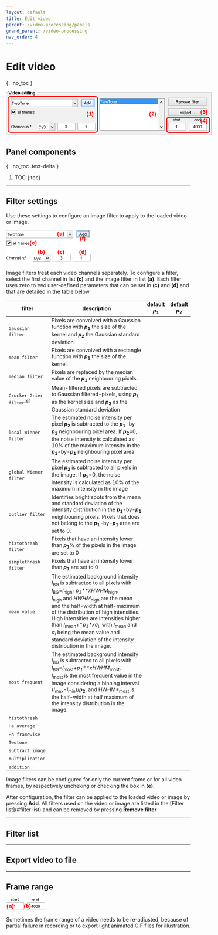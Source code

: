 ```yaml
---
layout: default
title: Edit video
parent: /video-processing/panels
grand_parent: /video-processing
nav_order: 4
---
```


# Edit video
{: .no_toc }

<a href="../../assets/images/gui/VP-panel-videdit.png"><img src="../../assets/images/gui/VP-panel-videdit.png" style="max-width: 562px;"/></a>

## Panel components
{: .no_toc .text-delta }

1. TOC
{:toc}

---

## Filter settings

Use these settings to configure an image filter to apply to the loaded video or image.

<a href="../../assets/images/gui/VP-panel-videdit-filterprm.png"><img src="../../assets/images/gui/VP-panel-videdit-filterprm.png" style="max-width: 231px;"/></a>

Image filters treat each video channels separately. 
To configure a filter, select the first channel in list **(c)** and the image filter in list **(a)**. 
Each filter uses zero to two user-defined parameters that can be set in **(c)** and **(d)** and that are detailed in the table below.

| filter                                                                         | description                                                                                                                                                                                                                                                                                                                                                                                                                                                                                                                                                        | default *p*<sub>1</sub> | default *p*<sub>2</sub> |
| ------------------------------------------------------------------------------ | ------------------------------------------------------------------------------------------------------------------------------------------------------------------------------------------------------------------------------------------------------------------------------------------------------------------------------------------------------------------------------------------------------------------------------------------------------------------------------------------------------------------------------------------------------------------ | --------------- | --------------- |
| `Gaussian filter`                                                              | Pixels are convolved with a Gaussian function with ***p*<sub>1</sub>** the size of the kernel and ***p*<sub>2</sub>** the Gaussian standard deviation.                                                                                                                                                                                                                                                                                                                                                                                                             |  |  |
| `mean filter`                                                                  | Pixels are convolved with a rectangle function with ***p*<sub>1</sub>** the size of the kernel.                                                                                                                                                                                                                                                                                                                                                                                                                                                                    |  |  |
| `median filter`                                                                | Pixels are replaced by the median value of the ***p*<sub>1</sub>** neighbouring pixels.                                                                                                                                                                                                                                                                                                                                                                                                                                                                            |  |  |
| `Crocker-Grier filter`<sup>[ref](https://doi.org/10.1006/jcis.1996.0217)</sup> | Mean-filtered pixels are subtracted to Gaussian filtered-pixels, using ***p*<sub>1</sub>** as the kernel size and ***p*<sub>2</sub>** as the Gaussian standard deviation                                                                                                                                                                                                                                                                                                                                                                                           |  |  |
| `local Wiener filter`                                                          | The estimated noise intensity per pixel ***p*<sub>2</sub>** is subtracted to the ***p*<sub>1</sub>**-by-***p*<sub>1</sub>** neighbouring pixel area. If ***p*<sub>2</sub>**=0, the noise intensity is calculated as 10% of the maximum intensity in the ***p*<sub>1</sub>**-by-***p*<sub>1</sub>** neighbouring pixel area                                                                                                                                                                                                                                         |  |  |
| `global Wiener filter`                                                         | The estimated noise intensity per pixel ***p*<sub>2</sub>** is subtracted to all pixels in the image. If ***p*<sub>2</sub>**=0, the noise intensity is calculated as 10% of the maximum intensity in the image                                                                                                                                                                                                                                                                                                                                                     |  |  |
| `outlier filter`                                                               | Identifies bright spots from the mean and standard deviation of the intensity distribution in the ***p*<sub>1</sub>**-by-***p*<sub>1</sub>** neighbouring pixels. Pixels that does not belong to the ***p*<sub>1</sub>**-by-***p*<sub>1</sub>** area are set to 0.                                                                                                                                                                                                                                                                                                 |  |  |
| `histothresh filter`                                                           | Pixels that have an intensity lower than ***p*<sub>1</sub>**% of the pixels in the image are set to 0                                                                                                                                                                                                                                                                                                                                                                                                                                                              |  |  |
| `simplethresh filter`                                                          | Pixels that have an intensity lower than ***p*<sub>1</sub>** are set to 0                                                                                                                                                                                                                                                                                                                                                                                                                                                                                          |  |  |
| `mean value`                                                                   | The estimated background intensity *I*<sub>BG</sub> is subtracted to all pixels with *I*<sub>BG</sub>=*I*<sub>high</sub>+***p*<sub>1</sub>**x*HWHM*<sub>high</sub>.<br>*I*<sub>high</sub> and *HWHM*<sub>high</sub> are the mean and the half-width at half-maximum of the distribution of high intensities.<br>High intensities are intensities higher than *I*<sub>mean</sub>+***p*<sub>1</sub>**x*&#963;*<sub>I</sub>, with *I*<sub>mean</sub> and *&#963;*<sub>I</sub> being the mean value and standard deviation of the intensity distribution in the image. |  |  |
| `most frequent`                                                                | The estimated background intensity *I*<sub>BG</sub> is subtracted to all pixels with *I*<sub>BG</sub>=*I*<sub>most</sub>+***p*<sub>1</sub>**x*HWHM*<sub>most</sub>.<br>*I*<sub>most</sub> is the most frequent value in the image considering a binning interval (*I*<sub>max</sub>-*I*<sub>min</sub>)/***p*<sub>2</sub>**, and HWHM*<sub>most</sub> is the half-width at half maximum of the intensity distribution in the image.                                                                                                                                 |  |  |
| `histothresh`                                                                  |  |  |  |
| `Ha average`                                                                   |  |  |  |
| `Ha framewise`                                                                 |  |  |  |
| `Twotone`                                                                      |  |  |  |
| `subtract image`                                                               |  |  |  |
| `multiplication`                                                               |  |  |  |
| `addition`                                                                     |  |  |  |

Image filters can be configured for only the current frame or for all video frames, by respectively uncheking or checking the box in **(e)**. 

After configuration, the filter can be applied to the loaded video or image by pressing **Add**. 
All filters used on the video or image are listed in the 
[Filter list](#filter list) and can be removed by pressing **Remove filter**

---

## Filter list


---

## Export video to file

---

## Frame range

<a href="../../assets/images/gui/VP-panel-videdit-framerange.png"><img src="../../assets/images/gui/VP-panel-videdit-framerange.png" style="max-width: 106px;"/></a>

Sometimes the frame range of a video needs to be re-adjusted, because of partial failure in recording or to export light animated GIF files for illustration.

